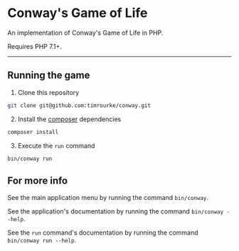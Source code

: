 # Conway's Game of Life

An implementation of Conway's Game of Life in PHP.

Requires PHP 7.1+.

___

## Running the game

1. Clone this repository
```bash
git clone git@github.com:timrourke/conway.git
```
2. Install the [composer](https://getcomposer.org/) dependencies
```bash
composer install
```
3. Execute the `run` command
```bash
bin/conway run
```

## For more info

See the main application menu by running the command `bin/conway`.

See the application's documentation by running the command `bin/conway --help`.

See the `run` command's documentation by running the command `bin/conway run --help`.
